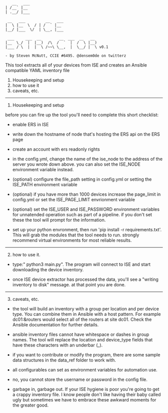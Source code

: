 ```
   __   ___                               
| /__` |__                                
| .__/ |___                               
                                          
 __   ___         __   ___                
|  \ |__  \  / | /  ` |__                 
|__/ |___  \/  | \__, |___                
                                          
 ___     ___  __        __  ___  __   __  
|__  \_/  |  |__)  /\  /  `  |  /  \ |__) 
|___ / \  |  |  \ /~~\ \__,  |  \__/ |  \ v0.1
                                          
- by Steven McNutt, CCIE #6495. @densem0de on twitterz
```

This tool extracts all of your devices from ISE
and creates an Ansible compatible YAML inventory file

1. Housekeeping and setup
2. how to use it
3. caveats, etc.

---------------------------------------------------------------------------

1. Housekeeping and setup

before you can fire up the tool you'll need to complete this short checklist:

- enable ERS in ISE

- write down the hostname of node that's hosting the ERS api on the ERS page

- create an account with ers readonly rights

- in the config.yml, change the name of the ise_node to the address of the
    server you wrote down above.  you can also set the ISE_NODE environment variable instead.

- (optional) configure the file_path setting in config.yml or setting the ISE_PATH environment variable 

- (optional) if you have more than 1000 devices increase the page_limit in config.yml or set the ISE_PAGE_LIMIT envrionment variable

- (optional) set the ISE_USER and ISE_PASSWORD environment variables for unnatended operation such as part of a pipeline.  if you don't set these the tool will prompt for the information.

- set up your python envronment, then run 'pip install -r requirements.txt'.  This will grab the modules that the tool needs to run.  strongly recommend virtual environments for most reliable results.

---------------------------------------------------------------------------

2. how to use it.

- type:" python3 main.py". The program will connect to ISE and start downloading the
    device inventory.

- once ISE device extractor has processed the data, you'll see a "writing inventory to disk" message.
  at that point you are done.
---------------------------------------------------------------------------
3. caveats, etc.

- the tool will build an inventory with a group per location and per device type.  You can combine them in Ansible with a host pattern.  For example dc01:&routers would select all of the routers at site dc01.  Check the Ansible documentation for further details.

- ansible inventory files cannot have whitespace or dashes in group names.  The tool will replace the location and device_type
    fields that have these characters with an underbar (_).

- if you want to contribute or modify the program, there are some sample data structures in the data_ref folder to work with.

- all configurables can set as environment variables for automation use.

- no, you cannot store the username or password in the config file.

- garbage in, garbage out.  If your ISE hygiene is poor you're going to get a crappy inventory file. I know people don't 
    like having their baby called ugly but sometimes we have to embrace these awkward moments for the greater good.

